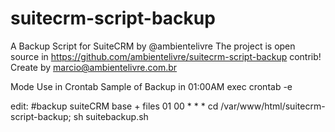 # suitecrm-script-backup
A Backup Script for SuiteCRM by @ambientelivre
The project is open source in https://github.com/ambientelivre/suitecrm-script-backup
contrib!
Create by marcio@ambientelivre.com.br


Mode Use in Crontab
Sample of Backup in 01:00AM
exec crontab -e

edit:
#backup suiteCRM base + files
01 00 * * * cd /var/www/html/suitecrm-script-backup; sh suitebackup.sh
